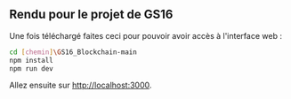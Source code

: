 ## Rendu pour le projet de GS16

Une fois téléchargé faites ceci pour pouvoir avoir accès à l'interface web :

```bash
cd [chemin]\GS16_Blockchain-main
npm install
npm run dev
```

Allez ensuite sur [http://localhost:3000](http://localhost:3000).
